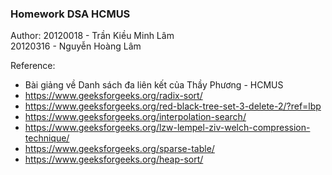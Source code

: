 ### Homework DSA HCMUS 

Author:
  20120018 - Trần Kiều Minh Lâm  
  20120316 - Nguyễn Hoàng Lâm   
  
Reference:
- Bài giảng về Danh sách đa liên kết của Thầy Phương - HCMUS
- https://www.geeksforgeeks.org/radix-sort/
- https://www.geeksforgeeks.org/red-black-tree-set-3-delete-2/?ref=lbp
- https://www.geeksforgeeks.org/interpolation-search/
- https://www.geeksforgeeks.org/lzw-lempel-ziv-welch-compression-technique/
- https://www.geeksforgeeks.org/sparse-table/
- https://www.geeksforgeeks.org/heap-sort/

